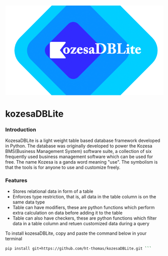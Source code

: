 ![kozesalite logo](/docs/dblite2.png)
# kozesaDBLite
### Introduction
KozesaDBLite is a light weight table based database framework developed in Python.
The database was originally developed to power the Kozesa BMS(Business Management System)
software suite, a collection of six frequently used business management software which
can be used for free.
The name Kozesa is a ganda word meaning "use". The symbolism is that the tools is for anyone
to use and customize freely.

### Features
* Stores relational data in form of a table
* Enforces type restriction, that is, all data in the table column is on the same data type
* Table can have modifiers, these are python functions which perform extra calculation on data before adding it to the table
* Table can also have checkers, these are python functions which filter data in a table column and retuen customized data during a query

To install kozesaDBLite, copy and paste the command below in your terminal
``` bash
pip install git+https://github.com/ht-thomas/kozesaDBLite.git ```
